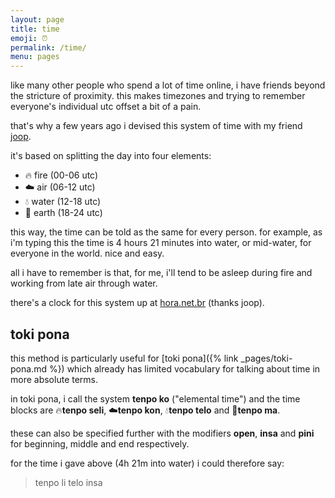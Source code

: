 ```yaml
---
layout: page
title: time
emoji: ⏰
permalink: /time/
menu: pages
---
```

like many other people who spend a lot of time online, i have friends beyond the stricture of proximity. this makes timezones and trying to remember everyone's individual utc offset a bit of a pain.

that's why a few years ago i devised this system of time with my friend [joop](https://joop.kiefte.nom.br/).

it's based on splitting the day into four elements:
* 🔥 fire <span class="subtle">(00-06 utc)</span>
* ☁️ air <span class="subtle">(06-12 utc)</span>
* 💧 water <span class="subtle">(12-18 utc)</span>
* 🌱 earth <span class="subtle">(18-24 utc)</span>

this way, the time can be told as the same for every person. for example, as i'm typing this the time is 4 hours 21 minutes into water, or mid-water, for everyone in the world. nice and easy.

all i have to remember is that, for me, i'll tend to be asleep during fire and working from late air through water.

there's a clock for this system up at [hora.net.br](https://hora.net.br) (thanks joop).

## toki pona
this method is particularly useful for [toki pona]({% link _pages/toki-pona.md %}) which already has limited vocabulary for talking about time in more absolute terms.

in toki pona, i call the system **tenpo ko** ("elemental time") and the time blocks are 🔥**tenpo seli**, ☁️**tenpo kon**, 💧**tenpo telo** and 🌱**tenpo ma**.

these can also be specified further with the modifiers **open**, **insa** and **pini** for beginning, middle and end respectively.

for the time i gave above (4h 21m into water) i could therefore say:

> tenpo li telo insa